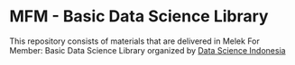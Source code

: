 # MFM - Basic Data Science Library

This repository consists of materials that are delivered in Melek For Member:
Basic Data Science Library organized by [Data Science
Indonesia](https://datascience.or.id/)
